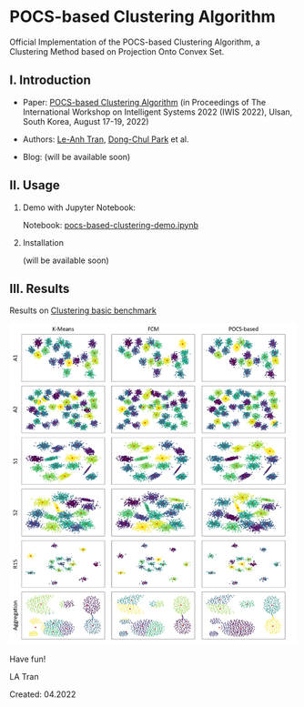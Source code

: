 # POCS-based Clustering Algorithm 

Official Implementation of the POCS-based Clustering Algorithm, a Clustering Method based on Projection Onto Convex Set.

## I. Introduction

 - Paper: [POCS-based Clustering Algorithm](https://arxiv.org/abs/2208.08888) (in Proceedings of The International Workshop on Intelligent Systems 2022 (IWIS 2022), Ulsan, South Korea, August 17-19, 2022)

 - Authors: [Le-Anh Tran](https://scholar.google.com/citations?user=WzcUE5YAAAAJ&hl=en), [Dong-Chul Park](https://ieeexplore.ieee.org/author/37275453300) et al.
 - Blog: (will be available soon)

## II. Usage
1. Demo with Jupyter Notebook:

    Notebook: [pocs-based-clustering-demo.ipynb](https://github.com/tranleanh/pocs-based-clustering/blob/main/pocs-based-clustering-demo.ipynb)    
    
2. Installation

    (will be available soon)    

## III. Results

Results on [Clustering basic benchmark](https://cs.joensuu.fi/sipu/datasets/)

<p align="center">
<img src="docs/results_synthetic_datasets.jpg" width="1000">
</p>


Have fun!

LA Tran

Created: 04.2022
